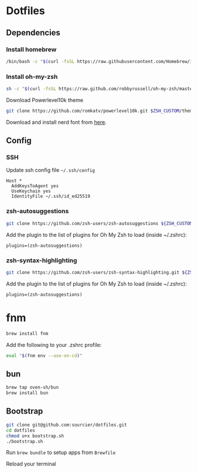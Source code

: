 # Dotfiles

## Dependencies

### Install homebrew

```sh
/bin/bash -c "$(curl -fsSL https://raw.githubusercontent.com/Homebrew/install/HEAD/install.sh)"
```
### Install oh-my-zsh

```sh
sh -c "$(curl -fsSL https://raw.github.com/robbyrussell/oh-my-zsh/master/tools/install.sh)"
```

Download Powerlevel10k theme

```sh
git clone https://github.com/romkatv/powerlevel10k.git $ZSH_CUSTOM/themes/powerlevel10k
```

Download and install nerd font from [here](https://github.com/romkatv/powerlevel10k#meslo-nerd-font-patched-for-powerlevel10k).

## Config

### SSH

Update ssh config file `~/.ssh/config`

```
Host *
  AddKeysToAgent yes
  UseKeychain yes
  IdentityFile ~/.ssh/id_ed25519
```

### zsh-autosuggestions

```sh
git clone https://github.com/zsh-users/zsh-autosuggestions ${ZSH_CUSTOM:-~/.oh-my-zsh/custom}/plugins/zsh-autosuggestions
```

Add the plugin to the list of plugins for Oh My Zsh to load (inside ~/.zshrc):

```
plugins=(zsh-autosuggestions)
```

### zsh-syntax-highlighting
```sh
git clone https://github.com/zsh-users/zsh-syntax-highlighting.git ${ZSH_CUSTOM:-~/.oh-my-zsh/custom}/plugins/zsh-syntax-highlighting
```

Add the plugin to the list of plugins for Oh My Zsh to load (inside ~/.zshrc):

```
plugins=(zsh-autosuggestions)
```

# fnm

```sh
brew install fnm
```

Add the following to your .zshrc profile:

```sh
eval "$(fnm env --use-on-cd)"
```

## bun

```sh
brew tap oven-sh/bun
brew install bun
```

## Bootstrap

```sh
git clone git@github.com:sourcier/dotfiles.git
cd dotfiles
chmod u+x bootstrap.sh
./bootstrap.sh
```

Run ```brew bundle``` to setup apps from ```Brewfile```

Reload your terminal
